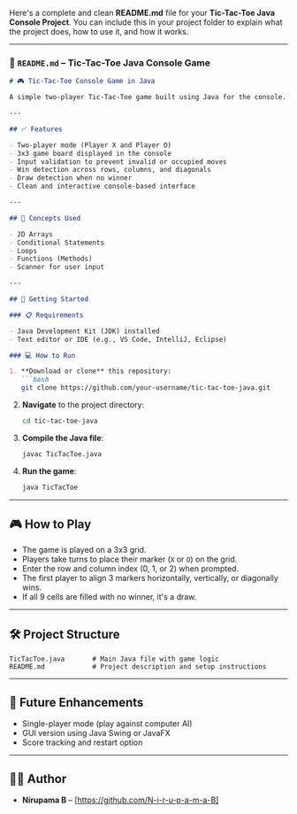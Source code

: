 Here's a complete and clean **README.md** file for your **Tic-Tac-Toe Java Console Project**. You can include this in your project folder to explain what the project does, how to use it, and how it works.

---

### 📄 `README.md` – Tic-Tac-Toe Java Console Game

````markdown
# 🎮 Tic-Tac-Toe Console Game in Java

A simple two-player Tic-Tac-Toe game built using Java for the console. This project demonstrates basic programming concepts such as arrays, loops, conditionals, and user input handling.

---

## ✅ Features

- Two-player mode (Player X and Player O)
- 3x3 game board displayed in the console
- Input validation to prevent invalid or occupied moves
- Win detection across rows, columns, and diagonals
- Draw detection when no winner
- Clean and interactive console-based interface

---

## 🧠 Concepts Used

- 2D Arrays
- Conditional Statements
- Loops
- Functions (Methods)
- Scanner for user input

---

## 🚀 Getting Started

### 📋 Requirements

- Java Development Kit (JDK) installed
- Text editor or IDE (e.g., VS Code, IntelliJ, Eclipse)

### 💻 How to Run

1. **Download or clone** this repository:
   ```bash
   git clone https://github.com/your-username/tic-tac-toe-java.git
````

2. **Navigate** to the project directory:

   ```bash
   cd tic-tac-toe-java
   ```
3. **Compile the Java file**:

   ```bash
   javac TicTacToe.java
   ```
4. **Run the game**:

   ```bash
   java TicTacToe
   ```

---

## 🎮 How to Play

* The game is played on a 3x3 grid.
* Players take turns to place their marker (`X` or `O`) on the grid.
* Enter the row and column index (0, 1, or 2) when prompted.
* The first player to align 3 markers horizontally, vertically, or diagonally wins.
* If all 9 cells are filled with no winner, it's a draw.

---

## 🛠️ Project Structure

```
TicTacToe.java       # Main Java file with game logic
README.md            # Project description and setup instructions
```

---

## 📝 Future Enhancements

* Single-player mode (play against computer AI)
* GUI version using Java Swing or JavaFX
* Score tracking and restart option

---

## 👨‍💻 Author

* **Nirupama B** – [https://github.com/N-i-r-u-p-a-m-a-B]
